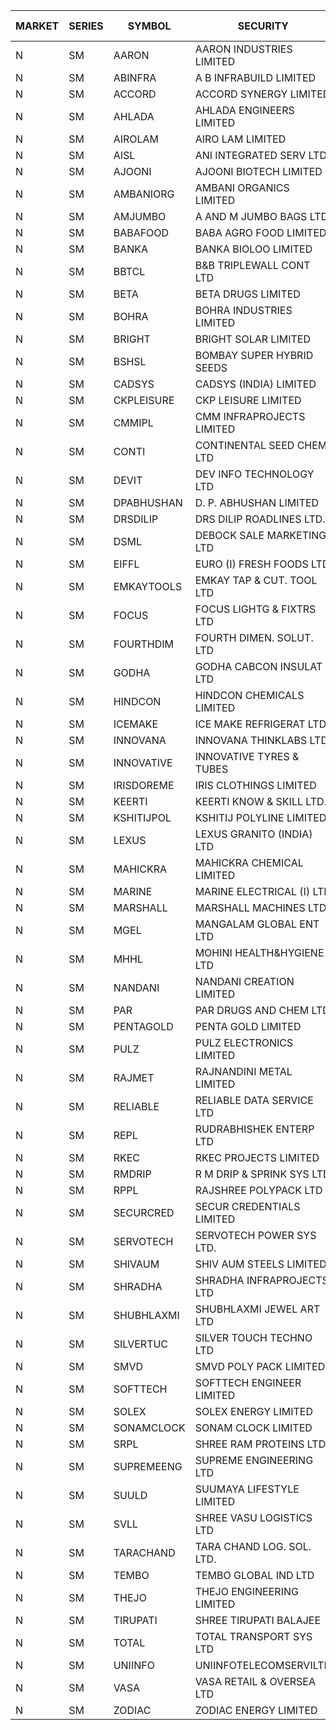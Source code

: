 


| MARKET | SERIES | SYMBOL | SECURITY | PREV CL PR | OPEN PRICE | HIGH PRICE | LOW PRICE | CLOSE PRICE | NET TRDVAL | NET TRDQTY | CORP IND | HI 52 WK | LO 52 WK |
| ----- | ----- | ----- | ----- | ----- | ----- | ----- | ----- | ----- | ----- | ----- | ----- | ----- | ----- |
| N | SM | AARON | AARON INDUSTRIES LIMITED | 48.25 | 50.10 | 50.10 | 50.10 | 50.10 | 165330.00 | 3300 |  | 53.50 | 40.00 |
| N | SM | ABINFRA | A B INFRABUILD LIMITED | 9.20 | 8.75 | 9.65 | 8.75 | 9.65 | 188800.00 | 20000 |  | 21.40 | 8.45 |
| N | SM | ACCORD | ACCORD SYNERGY LIMITED | 24.00 | 24.80 | 24.80 | 24.80 | 24.80 | 99200.00 | 4000 |  | 25.40 | 10.25 |
| N | SM | AHLADA | AHLADA ENGINEERS LIMITED | 45.00 | 43.00 | 45.50 | 42.15 | 45.15 | 1068150.00 | 24000 |  | 69.95 | 36.30 |
| N | SM | AIROLAM | AIRO LAM LIMITED | 23.00 | 22.00 | 22.00 | 21.50 | 21.50 | 130500.00 | 6000 |  | 32.95 | 14.45 |
| N | SM | AISL | ANI INTEGRATED SERV LTD. | 21.50 | 22.50 | 22.55 | 22.50 | 22.55 | 54060.00 | 2400 |  | 36.50 | 14.30 |
| N | SM | AJOONI | AJOONI BIOTECH LIMITED | 31.95 | 33.45 | 33.50 | 32.75 | 33.25 | 1468200.00 | 44000 |  | 33.50 | 6.35 |
| N | SM | AMBANIORG | AMBANI ORGANICS LIMITED | 53.40 | 57.00 | 57.00 | 57.00 | 57.00 | 114000.00 | 2000 |  | 66.25 | 53.40 |
| N | SM | AMJUMBO | A AND M JUMBO BAGS LTD | 7.30 | 6.95 | 7.50 | 6.95 | 7.50 | 115600.00 | 16000 |  | 14.70 | 5.85 |
| N | SM | BABAFOOD | BABA AGRO FOOD LIMITED | 69.00 | 70.00 | 70.00 | 70.00 | 70.00 | 420000.00 | 6000 |  | 70.00 | 35.20 |
| N | SM | BANKA | BANKA BIOLOO LIMITED | 98.75 | 94.00 | 98.00 | 94.00 | 98.00 | 568860.00 | 6000 |  | 102.00 | 56.75 |
| N | SM | BBTCL | B&B TRIPLEWALL CONT LTD | 38.50 | 40.00 | 40.00 | 40.00 | 40.00 | 120000.00 | 3000 |  | 42.00 | 21.60 |
| N | SM | BETA | BETA DRUGS LIMITED | 87.00 | 86.20 | 88.95 | 86.00 | 86.05 | 415600.00 | 4800 |  | 104.60 | 37.00 |
| N | SM | BOHRA | BOHRA INDUSTRIES LIMITED | 1.95 | 2.00 | 2.00 | 2.00 | 2.00 | 16000.00 | 8000 |  | 5.00 | .35 |
| N | SM | BRIGHT | BRIGHT SOLAR LIMITED | 8.75 | 8.75 | 9.15 | 8.35 | 9.15 | 951750.00 | 105000 |  | 19.90 | 4.70 |
| N | SM | BSHSL | BOMBAY SUPER HYBRID SEEDS | 117.70 | 122.00 | 123.00 | 122.00 | 123.00 | 294000.00 | 2400 |  | 134.05 | 85.70 |
| N | SM | CADSYS | CADSYS (INDIA) LIMITED | 25.00 | 23.95 | 26.25 | 23.95 | 26.25 | 512400.00 | 20000 |  | 49.50 | 15.50 |
| N | SM | CKPLEISURE | CKP LEISURE LIMITED | 3.30 | 3.45 | 3.45 | 3.45 | 3.45 | 82800.00 | 24000 |  | 7.55 | 3.15 |
| N | SM | CMMIPL | CMM INFRAPROJECTS LIMITED | 3.20 | 3.20 | 3.35 | 3.20 | 3.35 | 19650.00 | 6000 |  | 9.25 | 2.40 |
| N | SM | CONTI | CONTINENTAL SEED CHEM LTD | 7.20 | 6.90 | 6.90 | 6.90 | 6.90 | 22997.70 | 3333 |  | 102.20 | 5.55 |
| N | SM | DEVIT | DEV INFO TECHNOLOGY LTD | 108.50 | 108.65 | 108.65 | 106.00 | 106.00 | 321975.00 | 3000 |  | 120.00 | 57.00 |
| N | SM | DPABHUSHAN | D. P. ABHUSHAN LIMITED | 82.00 | 84.00 | 84.00 | 82.50 | 82.50 | 1002000.00 | 12000 |  | 84.00 | 37.50 |
| N | SM | DRSDILIP | DRS DILIP ROADLINES LTD. | 74.45 | 71.00 | 71.00 | 71.00 | 71.00 | 113600.00 | 1600 |  | 78.00 | 60.00 |
| N | SM | DSML | DEBOCK SALE MARKETING LTD | 10.00 | 10.50 | 10.50 | 10.45 | 10.50 | 314700.00 | 30000 |  | 10.50 | 3.50 |
| N | SM | EIFFL | EURO (I) FRESH FOODS LTD | 94.00 | 94.00 | 94.50 | 90.00 | 94.00 | 447200.00 | 4800 |  | 131.00 | 71.00 |
| N | SM | EMKAYTOOLS | EMKAY TAP & CUT. TOOL LTD | 63.60 | 63.00 | 63.00 | 63.00 | 63.00 | 604800.00 | 9600 |  | 164.75 | 58.65 |
| N | SM | FOCUS | FOCUS LIGHTG & FIXTRS LTD | 22.40 | 23.50 | 23.50 | 23.00 | 23.00 | 139500.00 | 6000 |  | 52.50 | 15.50 |
| N | SM | FOURTHDIM | FOURTH DIMEN. SOLUT. LTD | 7.60 | 7.95 | 7.95 | 7.95 | 7.95 | 95400.00 | 12000 |  | 16.25 | 5.30 |
| N | SM | GODHA | GODHA CABCON INSULAT LTD | 25.00 | 25.00 | 25.00 | 25.00 | 25.00 | 100000.00 | 4000 |  | 30.85 | 10.95 |
| N | SM | HINDCON | HINDCON CHEMICALS LIMITED | 17.80 | 18.15 | 18.15 | 18.15 | 18.15 | 72600.00 | 4000 |  | 20.65 | 8.05 |
| N | SM | ICEMAKE | ICE MAKE REFRIGERAT LTD | 45.80 | 44.75 | 48.05 | 44.75 | 48.05 | 375500.00 | 8000 |  | 66.95 | 25.65 |
| N | SM | INNOVANA | INNOVANA THINKLABS LTD. | 111.60 | 117.05 | 117.15 | 106.05 | 117.15 | 807700.00 | 7000 |  | 326.40 | 73.05 |
| N | SM | INNOVATIVE | INNOVATIVE TYRES & TUBES | 7.20 | 7.10 | 7.10 | 7.10 | 7.10 | 21300.00 | 3000 |  | 16.25 | 5.40 |
| N | SM | IRISDOREME | IRIS CLOTHINGS LIMITED | 106.75 | 110.00 | 115.00 | 110.00 | 115.00 | 2296000.00 | 20800 |  | 192.00 | 106.25 |
| N | SM | KEERTI | KEERTI KNOW & SKILL LTD. | 26.50 | 26.30 | 26.40 | 26.30 | 26.40 | 490110.00 | 18600 |  | 83.25 | 23.65 |
| N | SM | KSHITIJPOL | KSHITIJ POLYLINE LIMITED | 25.00 | 24.50 | 25.00 | 22.00 | 22.00 | 678400.00 | 28000 |  | 37.50 | 19.20 |
| N | SM | LEXUS | LEXUS GRANITO (INDIA) LTD | 11.45 | 12.00 | 12.00 | 12.00 | 12.00 | 96000.00 | 8000 |  | 17.35 | 4.55 |
| N | SM | MAHICKRA | MAHICKRA CHEMICAL LIMITED | 71.15 | 76.25 | 76.95 | 76.25 | 76.95 | 459000.00 | 6000 |  | 93.50 | 50.15 |
| N | SM | MARINE | MARINE ELECTRICAL (I) LTD | 84.85 | 88.25 | 101.80 | 87.00 | 101.80 | 41259200.00 | 428000 |  | 123.00 | 78.00 |
| N | SM | MARSHALL | MARSHALL MACHINES LTD | 9.85 | 9.40 | 9.40 | 9.40 | 9.40 | 169200.00 | 18000 |  | 24.45 | 4.85 |
| N | SM | MGEL | MANGALAM GLOBAL ENT LTD | 62.00 | 61.90 | 62.00 | 61.90 | 62.00 | 371800.00 | 6000 |  | 65.10 | 51.05 |
| N | SM | MHHL | MOHINI HEALTH&HYGIENE LTD | 20.15 | 19.15 | 19.15 | 19.15 | 19.15 | 172350.00 | 9000 |  | 23.20 | 11.35 |
| N | SM | NANDANI | NANDANI CREATION LIMITED | 8.05 | 7.65 | 7.65 | 7.65 | 7.65 | 38250.00 | 5000 |  | 11.15 | 5.50 |
| N | SM | PAR | PAR DRUGS AND CHEM LTD | 46.10 | 48.55 | 49.50 | 48.55 | 49.40 | 686700.00 | 14000 |  | 52.75 | 26.20 |
| N | SM | PENTAGOLD | PENTA GOLD LIMITED | 17.50 | 18.00 | 18.25 | 18.00 | 18.15 | 163200.00 | 9000 |  | 43.75 | 15.40 |
| N | SM | PULZ | PULZ ELECTRONICS LIMITED | 14.40 | 15.00 | 15.00 | 15.00 | 15.00 | 120000.00 | 8000 |  | 46.50 | 9.20 |
| N | SM | RAJMET | RAJNANDINI METAL LIMITED | 36.30 | 36.00 | 37.30 | 36.00 | 37.30 | 293200.00 | 8000 |  | 37.30 | 26.05 |
| N | SM | RELIABLE | RELIABLE DATA SERVICE LTD | 26.80 | 28.00 | 28.00 | 28.00 | 28.00 | 67200.00 | 2400 |  | 36.40 | 19.95 |
| N | SM | REPL | RUDRABHISHEK ENTERP LTD | 42.50 | 42.60 | 43.00 | 42.25 | 42.30 | 3729300.00 | 87000 |  | 43.05 | 20.60 |
| N | SM | RKEC | RKEC PROJECTS LIMITED | 42.95 | 40.50 | 40.50 | 39.00 | 40.00 | 240150.00 | 6000 |  | 66.65 | 26.20 |
| N | SM | RMDRIP | R M DRIP & SPRINK SYS LTD | 44.25 | 44.00 | 46.40 | 44.00 | 45.90 | 4774000.00 | 104000 |  | 63.00 | 14.00 |
| N | SM | RPPL | RAJSHREE POLYPACK LTD | 70.05 | 73.55 | 73.55 | 73.55 | 73.55 | 73550.00 | 1000 |  | 108.00 | 47.75 |
| N | SM | SECURCRED | SECUR CREDENTIALS LIMITED | 16.65 | 15.85 | 15.90 | 15.85 | 15.85 | 104730.00 | 6600 |  | 72.00 | 12.15 |
| N | SM | SERVOTECH | SERVOTECH POWER SYS LTD. | 21.50 | 20.45 | 20.90 | 20.45 | 20.90 | 165400.00 | 8000 |  | 21.50 | 6.50 |
| N | SM | SHIVAUM | SHIV AUM STEELS LIMITED | 46.00 | 45.90 | 45.90 | 45.90 | 45.90 | 137700.00 | 3000 |  | 46.00 | 41.90 |
| N | SM | SHRADHA | SHRADHA INFRAPROJECTS LTD | 26.25 | 27.50 | 27.50 | 27.50 | 27.50 | 55000.00 | 2000 |  | 51.35 | 21.25 |
| N | SM | SHUBHLAXMI | SHUBHLAXMI JEWEL ART LTD | 21.40 | 21.40 | 22.45 | 20.40 | 22.45 | 371400.00 | 17000 |  | 192.50 | 16.30 |
| N | SM | SILVERTUC | SILVER TOUCH TECHNO LTD | 95.00 | 98.90 | 98.90 | 96.75 | 96.75 | 391300.00 | 4000 |  | 130.00 | 90.00 |
| N | SM | SMVD | SMVD POLY PACK LIMITED | 9.35 | 10.30 | 11.20 | 10.30 | 11.20 | 237900.00 | 22000 |  | 13.00 | 6.45 |
| N | SM | SOFTTECH | SOFTTECH ENGINEER LIMITED | 61.80 | 59.60 | 59.60 | 58.75 | 59.15 | 378720.00 | 6400 |  | 76.25 | 32.45 |
| N | SM | SOLEX | SOLEX ENERGY LIMITED | 24.65 | 24.00 | 24.00 | 24.00 | 24.00 | 96000.00 | 4000 |  | 35.80 | 19.20 |
| N | SM | SONAMCLOCK | SONAM CLOCK LIMITED | 48.50 | 49.00 | 49.00 | 49.00 | 49.00 | 147000.00 | 3000 |  | 49.00 | 30.80 |
| N | SM | SRPL | SHREE RAM PROTEINS LTD. | 22.50 | 26.90 | 27.00 | 26.90 | 27.00 | 215600.00 | 8000 |  | 27.00 | 22.50 |
| N | SM | SUPREMEENG | SUPREME ENGINEERING LTD | 17.30 | 17.30 | 17.80 | 17.30 | 17.80 | 211600.00 | 12000 |  | 36.90 | 13.20 |
| N | SM | SUULD | SUUMAYA LIFESTYLE LIMITED | 31.40 | 30.00 | 30.00 | 30.00 | 30.00 | 240000.00 | 8000 |  | 41.00 | 17.55 |
| N | SM | SVLL | SHREE VASU LOGISTICS LTD | 82.20 | 82.40 | 82.40 | 82.40 | 82.40 | 82400.00 | 1000 |  | 126.95 | 70.00 |
| N | SM | TARACHAND | TARA CHAND LOG. SOL. LTD. | 36.00 | 37.00 | 37.00 | 37.00 | 37.00 | 74000.00 | 2000 |  | 43.00 | 21.10 |
| N | SM | TEMBO | TEMBO GLOBAL IND LTD | 171.00 | 170.50 | 170.50 | 170.50 | 170.50 | 3410000.00 | 20000 |  | 172.00 | 107.00 |
| N | SM | THEJO | THEJO ENGINEERING LIMITED | 675.35 | 676.00 | 680.00 | 641.60 | 649.10 | 1976640.00 | 3000 |  | 680.00 | 350.55 |
| N | SM | TIRUPATI | SHREE TIRUPATI BALAJEE | 44.80 | 44.80 | 44.80 | 44.80 | 44.80 | 134400.00 | 3000 |  | 45.00 | 22.40 |
| N | SM | TOTAL | TOTAL TRANSPORT SYS LTD | 20.50 | 21.50 | 21.50 | 21.50 | 21.50 | 258000.00 | 12000 |  | 48.95 | 17.50 |
| N | SM | UNIINFO | UNIINFOTELECOMSERVILTD | 9.50 | 9.95 | 9.95 | 9.95 | 9.95 | 19900.00 | 2000 |  | 32.15 | 9.50 |
| N | SM | VASA | VASA RETAIL & OVERSEA LTD | 6.40 | 6.40 | 6.40 | 6.40 | 6.40 | 25600.00 | 4000 |  | 22.00 | 6.00 |
| N | SM | ZODIAC | ZODIAC ENERGY LIMITED | 16.65 | 15.95 | 17.00 | 15.95 | 17.00 | 132700.00 | 8000 |  | 27.50 | 11.25 |



